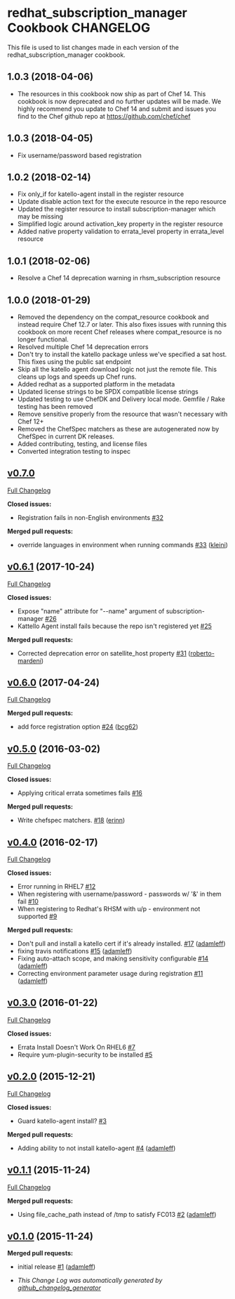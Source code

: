 # redhat_subscription_manager Cookbook CHANGELOG

This file is used to list changes made in each version of the redhat_subscription_manager cookbook.

## 1.0.3 (2018-04-06)

- The resources in this cookbook now ship as part of Chef 14\. This cookbook is now deprecated and no further updates will be made. We highly recommend you update to Chef 14 and submit and issues you find to the Chef github repo at <https://github.com/chef/chef>

## 1.0.3 (2018-04-05)

- Fix username/password based registration

## 1.0.2 (2018-02-14)

- Fix only_if for katello-agent install in the register resource
- Update disable action text for the execute resource in the repo resource
- Updated the register resource to install subscription-manager which may be missing
- Simplified logic around activation_key property in the register resource
- Added native property validation to errata_level property in errata_level resource

## 1.0.1 (2018-02-06)

- Resolve a Chef 14 deprecation warning in rhsm_subscription resource

## 1.0.0 (2018-01-29)

- Removed the dependency on the compat_resource cookbook and instead require Chef 12.7 or later. This also fixes issues with running this cookbook on more recent Chef releases where compat_resource is no longer functional.
- Resolved multiple Chef 14 deprecation errors
- Don't try to install the katello package unless we've specified a sat host. This fixes using the public sat endpoint
- Skip all the katello agent download logic not just the remote file. This cleans up logs and speeds up Chef runs.
- Added redhat as a supported platform in the metadata
- Updated license strings to be SPDX compatible license strings
- Updated testing to use ChefDK and Delivery local mode. Gemfile / Rake testing has been removed
- Remove sensitive properly from the resource that wasn't necessary with Chef 12+
- Removed the ChefSpec matchers as these are autogenerated now by ChefSpec in current DK releases.
- Added contributing, testing, and license files
- Converted integration testing to inspec

## [v0.7.0](https://github.com/chef-partners/redhat-subscription-manager-cookbook/tree/v0.7.0)

[Full Changelog](https://github.com/chef-partners/redhat-subscription-manager-cookbook/compare/v0.6.1...v0.7.0)

**Closed issues:**

- Registration fails in non-English environments [#32](https://github.com/chef-partners/redhat-subscription-manager-cookbook/issues/32)

**Merged pull requests:**

- override languages in environment when running commands [#33](https://github.com/chef-partners/redhat-subscription-manager-cookbook/pull/33) ([kleini](https://github.com/kleini))

## [v0.6.1](https://github.com/chef-partners/redhat-subscription-manager-cookbook/tree/v0.6.1) (2017-10-24)

[Full Changelog](https://github.com/chef-partners/redhat-subscription-manager-cookbook/compare/v0.6.0...v0.6.1)

**Closed issues:**

- Expose "name" attribute for "--name" argument of subscription-manager [#26](https://github.com/chef-partners/redhat-subscription-manager-cookbook/issues/26)
- Kattello Agent install fails because the repo isn't registered yet [#25](https://github.com/chef-partners/redhat-subscription-manager-cookbook/issues/25)

**Merged pull requests:**

- Corrected deprecation error on satellite_host property [#31](https://github.com/chef-partners/redhat-subscription-manager-cookbook/pull/31) ([roberto-mardeni](https://github.com/roberto-mardeni))

## [v0.6.0](https://github.com/chef-partners/redhat-subscription-manager-cookbook/tree/v0.6.0) (2017-04-24)

[Full Changelog](https://github.com/chef-partners/redhat-subscription-manager-cookbook/compare/v0.5.0...v0.6.0)

**Merged pull requests:**

- add force registration option [#24](https://github.com/chef-partners/redhat-subscription-manager-cookbook/pull/24) ([bcg62](https://github.com/bcg62))

## [v0.5.0](https://github.com/chef-partners/redhat-subscription-manager-cookbook/tree/v0.5.0) (2016-03-02)

[Full Changelog](https://github.com/chef-partners/redhat-subscription-manager-cookbook/compare/v0.4.0...v0.5.0)

**Closed issues:**

- Applying critical errata sometimes fails [#16](https://github.com/chef-partners/redhat-subscription-manager-cookbook/issues/16)

**Merged pull requests:**

- Write chefspec matchers. [#18](https://github.com/chef-partners/redhat-subscription-manager-cookbook/pull/18) ([erinn](https://github.com/erinn))

## [v0.4.0](https://github.com/chef-partners/redhat-subscription-manager-cookbook/tree/v0.4.0) (2016-02-17)

[Full Changelog](https://github.com/chef-partners/redhat-subscription-manager-cookbook/compare/v0.3.0...v0.4.0)

**Closed issues:**

- Error running in RHEL7 [#12](https://github.com/chef-partners/redhat-subscription-manager-cookbook/issues/12)
- When registering with username/password - passwords w/ '&' in them fail [#10](https://github.com/chef-partners/redhat-subscription-manager-cookbook/issues/10)
- When registering to Redhat's RHSM with u/p - environment not supported [#9](https://github.com/chef-partners/redhat-subscription-manager-cookbook/issues/9)

**Merged pull requests:**

- Don't pull and install a katello cert if it's already installed. [#17](https://github.com/chef-partners/redhat-subscription-manager-cookbook/pull/17) ([adamleff](https://github.com/adamleff))
- fixing travis notifications [#15](https://github.com/chef-partners/redhat-subscription-manager-cookbook/pull/15) ([adamleff](https://github.com/adamleff))
- Fixing auto-attach scope, and making sensitivity configurable [#14](https://github.com/chef-partners/redhat-subscription-manager-cookbook/pull/14) ([adamleff](https://github.com/adamleff))
- Correcting environment parameter usage during registration [#11](https://github.com/chef-partners/redhat-subscription-manager-cookbook/pull/11) ([adamleff](https://github.com/adamleff))

## [v0.3.0](https://github.com/chef-partners/redhat-subscription-manager-cookbook/tree/v0.3.0) (2016-01-22)

[Full Changelog](https://github.com/chef-partners/redhat-subscription-manager-cookbook/compare/v0.2.0...v0.3.0)

**Closed issues:**

- Errata Install Doesn't Work On RHEL6 [#7](https://github.com/chef-partners/redhat-subscription-manager-cookbook/issues/7)
- Require yum-plugin-security to be installed [#5](https://github.com/chef-partners/redhat-subscription-manager-cookbook/issues/5)

## [v0.2.0](https://github.com/chef-partners/redhat-subscription-manager-cookbook/tree/v0.2.0) (2015-12-21)

[Full Changelog](https://github.com/chef-partners/redhat-subscription-manager-cookbook/compare/v0.1.1...v0.2.0)

**Closed issues:**

- Guard katello-agent install? [#3](https://github.com/chef-partners/redhat-subscription-manager-cookbook/issues/3)

**Merged pull requests:**

- Adding ability to not install katello-agent [#4](https://github.com/chef-partners/redhat-subscription-manager-cookbook/pull/4) ([adamleff](https://github.com/adamleff))

## [v0.1.1](https://github.com/chef-partners/redhat-subscription-manager-cookbook/tree/v0.1.1) (2015-11-24)

[Full Changelog](https://github.com/chef-partners/redhat-subscription-manager-cookbook/compare/v0.1.0...v0.1.1)

**Merged pull requests:**

- Using file_cache_path instead of /tmp to satisfy FC013 [#2](https://github.com/chef-partners/redhat-subscription-manager-cookbook/pull/2) ([adamleff](https://github.com/adamleff))

## [v0.1.0](https://github.com/chef-partners/redhat-subscription-manager-cookbook/tree/v0.1.0) (2015-11-24)

**Merged pull requests:**

- initial release [#1](https://github.com/chef-partners/redhat-subscription-manager-cookbook/pull/1) ([adamleff](https://github.com/adamleff))

- _This Change Log was automatically generated by [github_changelog_generator](https://github.com/skywinder/Github-Changelog-Generator)_
